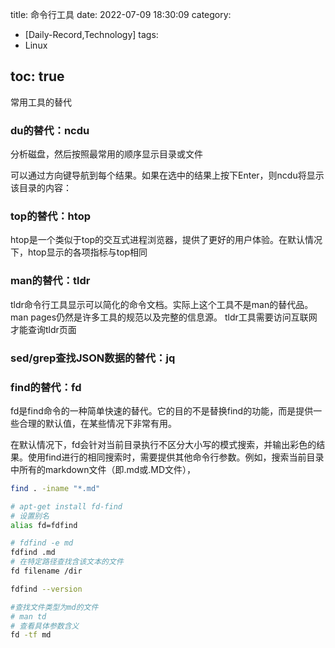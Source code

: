 title: 命令行工具
date: 2022-07-09 18:30:09
category:
- [Daily-Record,Technology]
tags:
- Linux

toc: true
---
常用工具的替代
<!--more-->

### du的替代：ncdu
分析磁盘，然后按照最常用的顺序显示目录或文件

可以通过方向键导航到每个结果。如果在选中的结果上按下Enter，则ncdu将显示该目录的内容：

### top的替代：htop
htop是一个类似于top的交互式进程浏览器，提供了更好的用户体验。在默认情况下，htop显示的各项指标与top相同

### man的替代：tldr

tldr命令行工具显示可以简化的命令文档。实际上这个工具不是man的替代品。man pages仍然是许多工具的规范以及完整的信息源。
tldr工具需要访问互联网才能查询tldr页面

### sed/grep查找JSON数据的替代：jq



### find的替代：fd
fd是find命令的一种简单快速的替代。它的目的不是替换find的功能，而是提供一些合理的默认值，在某些情况下非常有用。

在默认情况下，fd会针对当前目录执行不区分大小写的模式搜索，并输出彩色的结果。使用find进行的相同搜索时，需要提供其他命令行参数。例如，搜索当前目录中所有的markdown文件（即.md或.MD文件），
``` sh
find . -iname "*.md" 

# apt-get install fd-find
# 设置别名 
alias fd=fdfind

# fdfind -e md
fdfind .md
# 在特定路径查找含该文本的文件
fd filename /dir

fdfind --version

#查找文件类型为md的文件
# man td
# 查看具体参数含义
fd -tf md
```